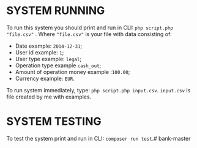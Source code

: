 

# SYSTEM RUNNING

To run this system you should print and run in CLI:
`php script.php "file.csv"` . Where `"file.csv"` is
your file with data consisting of:
- Date example: `2014-12-31`;
- User id example: `1`;
- User type example: `legal`;
- Operation type example `cash_out`;
- Amount of operation money example :`100.00`;
- Currency example: `EUR`.

To run system immediately, type: `php script.php input.csv`. `input.csv` is file created by me with examples.

# SYSTEM TESTING

To test the system print and run in CLI:
`composer run test`.# bank-master
